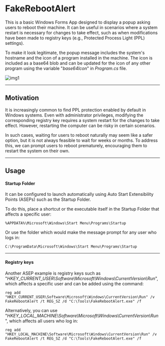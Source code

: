 # FakeRebootAlert

This is a basic Windows Forms App designed to display a popup asking users to reboot their machine. It can be useful in scenarios where a system restart is necessary for changes to take effect, such as when modifications have been made to registry keys (e.g., Protected Process Light (PPL) settings).

To make it look legitimate, the popup message includes the system's hostname and the icon of a program installed in the machine. The icon is included as a base64 blob and can be updated for the icon of any other program using the variable "*base64Icon*" in *Program.cs* file.

![img1](https://raw.githubusercontent.com/ricardojoserf/ricardojoserf.github.io/refs/heads/master/images/fakerebootalert/Screenshot_1.png)


-----------------------------------------------

## Motivation

It is increasingly common to find PPL protection enabled by default in Windows systems. Even with administrator privileges, modifying the corresponding registry key requires a system restart for the changes to take effect. However, restarting the computer can be risky in certain scenarios.

In such cases, waiting for users to reboot naturally may seem like a safer option, but it is not always feasible to wait for weeks or months. To address this, we can prompt users to reboot prematurely, encouraging them to restart the system on their own.

-----------------------------------------------

## Usage

#### Startup Folder

It can be configured to launch automatically using Auto Start Extensibility Points (ASEPs) such as the Startup Folder. 

To do this, place a shortcut or the executable itself in the Startup Folder that affects a specific user:

```
%APPDATA%\Microsoft\Windows\Start Menu\Programs\Startup
```

Or use the folder which would make the message prompt for any user who logs in:

```
C:\ProgramData\Microsoft\Windows\Start Menu\Programs\Startup
```

-----------------------------------------------

#### Registry keys

Another ASEP example is registry keys such as "*HKEY_CURRENT_USER\Software\Microsoft\Windows\CurrentVersion\Run*", which affects a specific user and can be added using the command:

```
reg add "HKEY_CURRENT_USER\Software\Microsoft\Windows\CurrentVersion\Run" /v FakeRebootAlert /t REG_SZ /d "C:\Tools\FakeRebootAlert.exe" /f
```

Alternatively, you can use "*HKEY_LOCAL_MACHINE\Software\Microsoft\Windows\CurrentVersion\Run*", which affects all users who log in:

```
reg add "HKEY_LOCAL_MACHINE\Software\Microsoft\Windows\CurrentVersion\Run" /v FakeRebootAlert /t REG_SZ /d "C:\Tools\FakeRebootAlert.exe" /f
```
